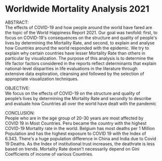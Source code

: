 # Worldwide Mortality Analysis 2021

ABSTRACT:   
The effects of COVID-19 and how people around the world have fared are the topic of the World Happiness Report 2021. Our goal was twofold: first, to focus on COVID-19's consequences on the structure and quality of people's lives by determining the Mortality Rate, and second, to explain and analyse how Countries around the world responded with the epidemic. We try to explain why certain countries have lesser Mortality Rate than others in particular by visualization.
The purpose of this analysis is to determine the life factor factors considered in the reports reflect determinants that explain national-level disparities in life evaluations in the literature through extensive data exploration, cleansing and followed by the selection of appropriate visualization techniques.

OBJECTIVE:   
We focus on the effects of COVID-19 on the structure and quality of people’s lives by determining the Mortality Rate and secondly to describe and evaluate how Countries all over the world have dealt with the pandemic

CONCLUSION:  
People who are in the age group of 20-30 years are most affected by COVID 19 in Most Countries.
Peru became the country with the highest COVID-19 Mortality rate in the world.
Belgium has most deaths per 1 Million Population and has the highest exposure to COVID 19 with the Index of 6.343.
There's a huge population difference in China and India due to Covid 19 Deaths.
As the Index of institutional trust increases, the deathrate is less based on trends.
Mortality Rate doesn't necessarily depend on Gini Coefficients of income of various Countries.
